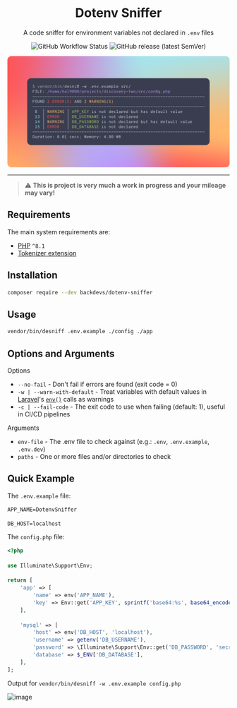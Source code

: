 <div align="center">

# Dotenv Sniffer
A code sniffer for environment variables not declared in `.env` files

![GitHub Workflow Status](https://img.shields.io/github/actions/workflow/status/backdevs/php-dotenv-sniffer/test.yml?label=tests)
![GitHub release (latest SemVer)](https://img.shields.io/github/v/release/backdevs/php-dotenv-sniffer?label=latest)

<img alt="header" src="resources/readme/header.png" width="800"/>

</div>

---

> :warning: **This is project is very much a work in progress and your mileage may vary!**

## Requirements
The main system requirements are:
- [PHP](https://www.php.net/downloads) `^8.1`
- [Tokenizer extension](https://www.php.net/manual/en/book.tokenizer.php)

## Installation
```bash
composer require --dev backdevs/dotenv-sniffer
```

## Usage
```bash
vendor/bin/desniff .env.example ./config ./app
```

## Options and Arguments
Options
- `--no-fail` - Don't fail if errors are found (exit code = 0)
- `-w | --warn-with-default` - Treat variables with default values in [Laravel](https://laravel.com/)\'s [`env()`](https://laravel.com/docs/10.x/helpers#method-env) calls as warnings
- `-c | --fail-code` - The exit code to use when failing (default: 1), useful in CI/CD pipelines

Arguments
- `env-file` - The .env file to check against (e.g.: `.env`, `.env.example`, `.env.dev`)
- `paths` - One or more files and/or directories to check

## Quick Example
The `.env.example` file:
```dotenv
APP_NAME=DotenvSniffer

DB_HOST=localhost
```

The `config.php` file:
```php
<?php

use Illuminate\Support\Env;

return [
    'app' => [
        'name' => env('APP_NAME'),
        'key' => Env::get('APP_KEY', sprintf('base64:%s', base64_encode('example'))),
    ],

    'mysql' => [
        'host' => env('DB_HOST', 'localhost'),
        'username' => getenv('DB_USERNAME'),
        'password' => \Illuminate\Support\Env::get('DB_PASSWORD', 'secret'),
        'database' => $_ENV['DB_DATABASE'],
    ],
];
```

Output for `vendor/bin/desniff -w .env.example config.php`

![image](https://user-images.githubusercontent.com/9194446/224118776-a4dcd873-d3bf-4c7b-836b-c7e72b47ae6e.png)

